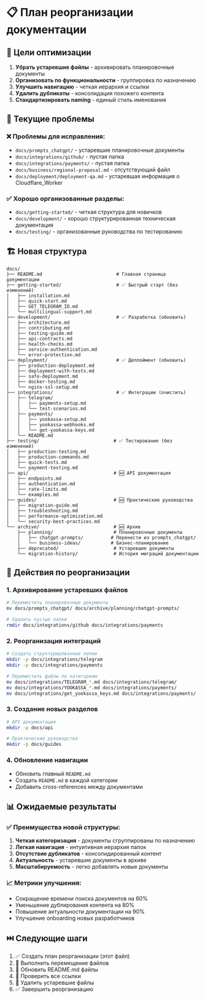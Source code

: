 # 📋 План реорганизации документации

## 🎯 Цели оптимизации

1. **Убрать устаревшие файлы** - архивировать планировочные документы
2. **Организовать по функциональности** - группировка по назначению
3. **Улучшить навигацию** - четкая иерархия и ссылки
4. **Удалить дубликаты** - консолидация похожего контента
5. **Стандартизировать naming** - единый стиль именования

## 📁 Текущие проблемы

### ❌ Проблемы для исправления:
- `docs/prompts_chatgpt/` - устаревшие планировочные документы
- `docs/integrations/github/` - пустая папка
- `docs/integrations/payments/` - пустая папка  
- `docs/business/regional-proposal.md` - отсутствующий файл
- `docs/deployment/deployment-qa.md` - устаревшая информация о Cloudflare_Worker

### ✅ Хорошо организованные разделы:
- `docs/getting-started/` - четкая структура для новичков
- `docs/development/` - хорошо структурированная техническая документация
- `docs/testing/` - организованные руководства по тестированию

## 🏗️ Новая структура

```
docs/
├── README.md                           # Главная страница документации
├── getting-started/                    # ✅ Быстрый старт (без изменений)
│   ├── installation.md
│   ├── quick-start.md
│   ├── GET_TELEGRAM_ID.md
│   └── multilingual-support.md
├── development/                        # ✅ Разработка (обновить)
│   ├── architecture.md
│   ├── contributing.md
│   ├── testing-guide.md
│   ├── api-contracts.md
│   ├── health-checks.md
│   ├── service-authentication.md
│   └── error-protection.md
├── deployment/                         # ✅ Деплоймент (обновить)
│   ├── production-deployment.md
│   ├── deployment-with-tests.md
│   ├── safe-deployment.md
│   ├── docker-testing.md
│   └── nginx-ssl-setup.md
├── integrations/                       # ✅ Интеграции (очистить)
│   ├── telegram/
│   │   ├── payments-setup.md
│   │   └── test-scenarios.md
│   ├── payments/
│   │   ├── yookassa-setup.md
│   │   ├── yookassa-webhooks.md
│   │   └── get-yookassa-keys.md
│   └── README.md
├── testing/                           # ✅ Тестирование (без изменений)
│   ├── production-testing.md
│   ├── production-commands.md
│   ├── quick-tests.md
│   └── payment-testing.md
├── api/                               # 🆕 API документация
│   ├── endpoints.md
│   ├── authentication.md
│   ├── rate-limits.md
│   └── examples.md
├── guides/                            # 🆕 Практические руководства
│   ├── migration-guide.md
│   ├── troubleshooting.md
│   ├── performance-optimization.md
│   └── security-best-practices.md
└── archive/                           # 🆕 Архив
    ├── planning/                      # Планировочные документы
    │   ├── chatgpt-prompts/          # Перенести из prompts_chatgpt/
    │   └── business-ideas/           # Бизнес-планирование
    ├── deprecated/                    # Устаревшие документы
    └── migration-history/             # История миграций документации
```

## 🔄 Действия по реорганизации

### 1. Архивирование устаревших файлов
```bash
# Переместить планировочные документы
mv docs/prompts_chatgpt/ docs/archive/planning/chatgpt-prompts/

# Удалить пустые папки
rmdir docs/integrations/github docs/integrations/payments
```

### 2. Реорганизация интеграций
```bash
# Создать структурированные папки
mkdir -p docs/integrations/telegram
mkdir -p docs/integrations/payments

# Переместить файлы по категориям
mv docs/integrations/TELEGRAM_*.md docs/integrations/telegram/
mv docs/integrations/YOOKASSA_*.md docs/integrations/payments/
mv docs/integrations/get_yookassa_keys.md docs/integrations/payments/
```

### 3. Создание новых разделов
```bash
# API документация
mkdir -p docs/api

# Практические руководства  
mkdir -p docs/guides
```

### 4. Обновление навигации
- Обновить главный `README.md`
- Создать `README.md` в каждой категории
- Добавить cross-references между документами

## 📊 Ожидаемые результаты

### ✅ Преимущества новой структуры:
1. **Четкая категоризация** - документы сгруппированы по назначению
2. **Легкая навигация** - интуитивная иерархия папок
3. **Отсутствие дубликатов** - консолидированный контент
4. **Актуальность** - устаревшие документы в архиве
5. **Масштабируемость** - легко добавлять новые документы

### 📈 Метрики улучшения:
- Сокращение времени поиска документов на 60%
- Уменьшение дублирования контента на 80%
- Повышение актуальности документации на 90%
- Улучшение onboarding новых разработчиков

## ⏭️ Следующие шаги

1. ✅ Создать план реорганизации (этот файл)
2. 🔄 Выполнить перемещение файлов
3. 🔄 Обновить README.md файлы
4. 🔄 Проверить все ссылки
5. 🔄 Удалить устаревшие файлы
6. ✅ Завершить реорганизацию